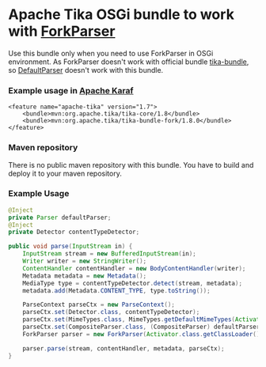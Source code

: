 # Apache Tika OSGi bundle to work with [ForkParser](http://tika.apache.org/1.7/api/org/apache/tika/fork/ForkParser.html)
Use this bundle only when you need to use ForkParser in OSGi environment.
As ForkParser doesn't work with official bundle [tika-bundle](http://repo1.maven.org/maven2/org/apache/tika/tika-bundle/), so [DefaultParser](http://tika.apache.org/1.7/api/org/apache/tika/parser/DefaultParser.html) doesn't work with this bundle.

### Example usage in [Apache Karaf](http://karaf.apache.org/)
    <feature name="apache-tika" version="1.7">
        <bundle>mvn:org.apache.tika/tika-core/1.8</bundle>
        <bundle>mvn:org.apache.tika/tika-bundle-fork/1.8.0</bundle>
    </feature>

### Maven repository
There is no public maven repository with this bundle. You have to build and deploy it to your maven repository.

### Example Usage
``` java
@Inject
private Parser defaultParser;
@Inject
private Detector contentTypeDetector;

public void parse(InputStream in) {
    InputStream stream = new BufferedInputStream(in);
    Writer writer = new StringWriter();
    ContentHandler contentHandler = new BodyContentHandler(writer);
    Metadata metadata = new Metadata();
    MediaType type = contentTypeDetector.detect(stream, metadata);
    metadata.add(Metadata.CONTENT_TYPE, type.toString());

    ParseContext parseCtx = new ParseContext();
    parseCtx.set(Detector.class, contentTypeDetector);
    parseCtx.set(MimeTypes.class, MimeTypes.getDefaultMimeTypes(Activator.class.getClassLoader()));
    parseCtx.set(CompositeParser.class, (CompositeParser) defaultParser);
    ForkParser parser = new ForkParser(Activator.class.getClassLoader(), defaultParser);

    parser.parse(stream, contentHandler, metadata, parseCtx);
}
```
